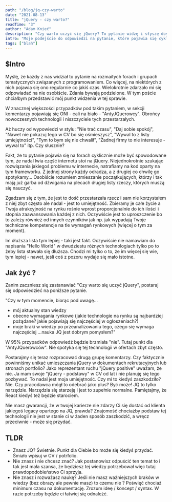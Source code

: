 ```yaml
---
path: "/blog/jq-czy-warto"
date: "2021-08-13"
title: "jQuery - czy warto?"
readTime: "3"
author: "Adam Knieć"
description: "Czy warto uczyć się jQuery? To pytanie widzę i słyszę dość często. Postaram się przedstawić mój punkt widzenia"
intro: "Moje podejście do odpowiedzi na pytanie, które pojawia się cyklicznie na każdym forum / grupie tematycznej związanej z programowaniem."
tags: ["blah"]
---
```


## $Intro

Myślę, że każdy z nas widział to pytanie na rozmaitych forach i grupach tematycznych związanych z programowaniem. Co więcej, na niektórych z nich pojawia się ono regularnie co jakiś czas. Wielokrotnie zdarzało mi się odpowiadać na nie osobiście. Zdania bywają podzielone. W tym poście chciałbym przedstawić mój punkt widzenia w tej sprawie.

W znacznej większości przypadków pod takim pytaniem, w sekcji komentarzy pojawiają się ONI - cali na biało - "AntyJQuerowcy". Obrońcy nowoczesnych technologii i niszczyciele tych przestarzałych.

Aż huczy od wypowiedzi w stylu:
"Nie trać czasu", "Daj sobie spokój", "Nawet nie pokazuj tego w CV bo się ośmieszysz", "Wywal to z listy umiejętności", "Tym to bym się nie chwalił", "Żadnej firmy to nie interesuje - wywal to" itp. Czy słusznie?

Fakt, że to pytanie pojawia się na forach cyklicznie może być spowodowane tym, że nadal lwia część internetu stoi na jQuery. Niejednokrotnie szukając rozwiązania jakiegoś problemu w internecie, natrafiamy na kod oparty na tym frameworku. Z jednej strony każdy odradza, a z drugiej co chwilę go spotykamy...
Osobiście rozumiem zmieszanie początkujących, którzy i tak mają już garba od dźwigania na plecach długiej listy rzeczy, których muszą się nauczyć.

Zgadzam się z tym, że jest to dość przestarzała rzecz i sam nie korzystałem z niej zbyt często ale nadal - jest to umiejętność. Zbieramy je całe życie a Twoja atrakcyjność na rynku rośnie wprost proporcjonalnie do ich ilości i stopnia zaawansowania każdej z nich. Oczywiście jest to uproszczenie bo to zależy również od innych czynników jak np. jak wypadają Twoje techniczne kompetencje na tle wymagań rynkowych (więcej o tym za moment).

Im dłuższa lista tym lepiej - taki jest fakt. Oczywiście nie namawiam do napisania "Hello World" w dwudziestu różnych technologiach tylko po to żeby lista stawała się dłuższa. Chodzi mi tylko o to, że im więcej się wie, tym lepiej - nawet, jeśli coś z pozoru wydaje się mało istotne.

## Jak żyć ?

Zanim zaczniesz się zastanawiać "Czy warto się uczyć jQuery", postaraj się odpowiedzieć na poniższe pytanie.

"Czy w tym momencie, biorąc pod uwagę...

- mój aktualny stan wiedzy
- obecne wymagania rynkowe (jakie technologie na rynku są najbardziej pożądane? jakie pojawiają się najczęściej w ogłoszeniach?)
- moje braki w wiedzy po przeanalizowaniu tego, czego się wymaga najczęściej
  ...nauka JQ jest dobrym pomysłem?"

W 95% przypadków odpowiedź będzie brzmiała "nie". Tutaj punkt dla "AntyJQuerowców". Nie spotyka się tej technologii w ofertach zbyt często.

Postarajmy się teraz rozpracować drugą grupę komentarzy. Czy faktycznie powinniśmy unikać umieszczania jQuery w dokumentach rekrutacyjnych lub stronach portfolio?
Jako reprezentant ruchu "jQuery positive" uważam, że nie. Ja mam swoje "jQuery - podstawy" w CV od lat i nie planuję się tego pozbywać. To nadal jest moja umiejętność. Czy mi to kiedyś zaszkodziło? Nie. Czy pracodawca mógł to odebrać jako plus? Być może!
JQ to tylko narzędzie. Narzędzia się starzeją i jest to zupełnie normalne. Pamiętajmy, że React kiedyś też będzie starociem.

Nie masz gwarancji, że w twojej karierze nie zdarzy Ci się dostać od klienta jakiegoś legacy opartego na JQ, prawda? Znajomość chociażby podstaw tej technologii nie jest w stanie ci w żaden sposób zaszkodzić, a wręcz przeciwnie - może się przydać.

## TLDR

- Znasz JQ?
  Świetnie. Punkt dla Ciebie bo może się kiedyś przydać. Śmiało wpisuj w CV / potrfolio.
- Nie znasz i nie chcesz znać?
  Jak postanowisz odpuścić ten temat to i tak jest mała szansa, że będziesz tej wiedzy potrzebował więc tutaj prawdopodobieństwo Ci sprzyja.
- Nie znasz i rozważasz naukę?
  Jeśli nie masz ważniejszych braków w wiedzy (bez obrazy ale pewnie masz) to czemu nie ? Poświęć chociaż minimum czasu na dokumentację. Zrozum ideę / koncept / syntax. W razie potrzeby będzie ci łatwiej się odnaleźć.
